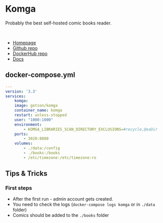 # Komga

Probably the best self-hosted comic books reader.

<br>

- [Homepage](https://komga.org/)
- [Github repo](https://github.com/gotson/komga)
- [DockerHub repo](https://hub.docker.com/r/gotson/komga)
- [Docs](https://komga.org/guides/)


## docker-compose.yml
```yml
---
version: '3.3'
services:
    komga:
    image: gotson/komga
    container_name: komga
    restart: unless-stopped
    user: "1000:1000"
    environment:
        - KOMGA_LIBRARIES_SCAN_DIRECTORY_EXCLUSIONS=#recycle,@eaDir
    ports:
        - 3020:8080
    volumes:
        - ./data:/config
        - ./books:/books
        - /etc/timezone:/etc/timezone:ro
```


## Tips & Tricks

### First steps
- After the first run - admin account gets created.
- You need to check the logs (`docker-compose logs komga` or in `./data` folder)
- Comics should be added to the `./books` folder
